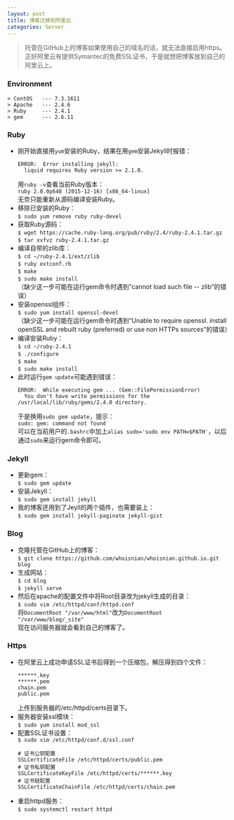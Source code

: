 ```yaml
---
layout: post
title: 博客迁移到阿里云
categories: Server
---
```


> 托管在GitHub上的博客如果使用自己的域名的话，就无法直接启用https。  
> 正好阿里云有提供Symantec的免费SSL证书，于是就想把博客放到自己的阿里云上。

<!-- more -->

### Environment
```
> CentOS   --- 7.3.1611
> Apache   --- 2.4.6
> Ruby     --- 2.4.1
> gem      --- 2.6.11
```

### Ruby
* 刚开始直接用`yum`安装的Ruby，结果在用`gem`安装Jekyll时报错：  
  ```
  ERROR:  Error installing jekyll:
	liquid requires Ruby version >= 2.1.0.
  ```
  用`ruby -v`查看当前Ruby版本：  
  `ruby 2.0.0p648 (2015-12-16) [x86_64-linux]`  
  无奈只能重新从源码编译安装Ruby。
* 移除已安装的Ruby：  
  `$ sudo yum remove ruby ruby-devel`
* 获取Ruby源码：  
  `$ wget https://cache.ruby-lang.org/pub/ruby/2.4/ruby-2.4.1.tar.gz`  
  `$ tar xvfvz ruby-2.4.1.tar.gz`
* 编译自带的zlib库：  
  `$ cd ~/ruby-2.4.1/ext/zlib`  
  `$ ruby extconf.rb`  
  `$ make`  
  `$ sudo make install`  
  （缺少这一步可能在运行gem命令时遇到“cannot load such file -- zlib”的错误）
* 安装openssl组件：  
  `$ sudo yum install openssl-devel`  
  （缺少这一步可能在运行gem命令时遇到“Unable to require openssl. install openSSL and rebuilt ruby (preferred) or use non HTTPs sources”的错误）  
* 编译安装Ruby：  
  `$ cd ~/ruby-2.4.1`  
  `$ ./configure`  
  `$ make`  
  `$ sudo make install`  
* 此时运行`gem update`可能遇到错误：  
  ```
  ERROR:  While executing gem ... (Gem::FilePermissionError)
    You don't have write permissions for the /usr/local/lib/ruby/gems/2.4.0 directory.
  ```
  于是换用`sudo gem update`，提示：  
  `sudo: gem: command not found`  
  可以在当前用户的`.bashrc`中加上`alias sudo='sudo env PATH=$PATH'`，以后通过`sudo`来运行gem命令即可。

### Jekyll
* 更新gem：  
  `$ sudo gem update`
* 安装Jekyll：  
  `$ sudo gem install jekyll`
* 我的博客还用到了Jeyll的两个插件，也需要装上：  
  `$ sudo gem install jekyll-paginate jekyll-gist`

### Blog
* 克隆托管在GitHub上的博客：  
  `$ git clone https://github.com/whoisnian/whoisnian.github.io.git blog`
* 生成网站：  
  `$ cd blog`  
  `$ jekyll serve`
* 然后在apache的配置文件中将Root目录改为jekyll生成的目录：  
  `$ sudo vim /etc/httpd/conf/httpd.conf`  
  将`DocumentRoot "/var/www/html"`改为`DocumentRoot "/var/www/blog/_site"`  
  现在访问服务器就会看到自己的博客了。

### Https
* 在阿里云上成功申请SSL证书后得到一个压缩包，解压得到四个文件：  
  ```
  ******.key
  ******.pem
  chain.pem
  public.pem
  ```
  上传到服务器的/etc/httpd/certs目录下。
* 服务器安装ssl模块：  
  `$ sudo yum install mod_ssl`
* 配置SSL证书设置：  
  `$ sudo vim /etc/httpd/conf.d/ssl.conf`
  ```
  # 证书公钥配置
  SSLCertificateFile /etc/httpd/certs/public.pem
  # 证书私钥配置
  SSLCertificateKeyFile /etc/httpd/certs/******.key
  # 证书链配置
  SSLCertificateChainFile /etc/httpd/certs/chain.pem
  ```
* 重启httpd服务：  
  `$ sudo systemctl restart httpd`
